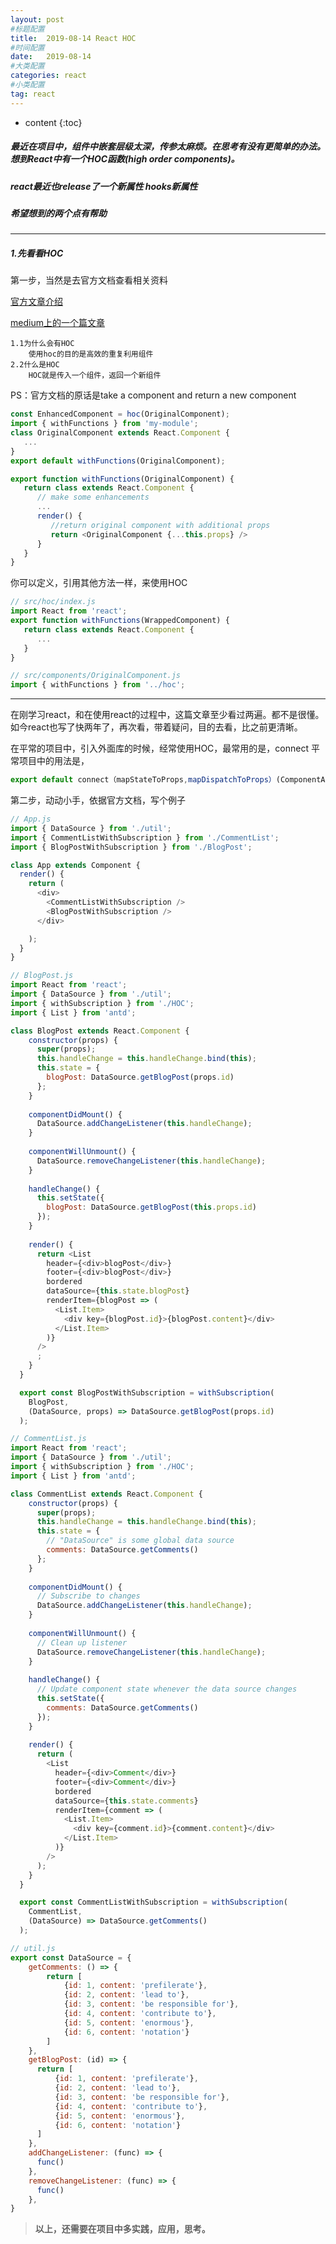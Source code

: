 ```yaml
---
layout: post
#标题配置
title:  2019-08-14 React HOC
#时间配置
date:   2019-08-14
#大类配置
categories: react
#小类配置
tag: react
---
```


* content
{:toc}


##### 最近在项目中，组件中嵌套层级太深，传参太麻烦。在思考有没有更简单的办法。想到React中有一个HOC函数(high order components)。

##### react最近也release了一个新属性 hooks新属性

##### 希望想到的两个点有帮助

---

#####  1.先看看HOC

第一步，当然是去官方文档查看相关资料

[官方文章介绍](https://reactjs.org/docs/higher-order-components.html)

[medium上的一个篇文章](https://medium.com/@rossbulat/how-to-use-react-higher-order-components-c0be6821eb6c)

    1.1为什么会有HOC
        使用hoc的目的是高效的重复利用组件
    2.2什么是HOC
        HOC就是传入一个组件，返回一个新组件

PS：官方文档的原话是take a component and return a new component
```js
const EnhancedComponent = hoc(OriginalComponent);
import { withFunctions } from 'my-module';
class OriginalComponent extends React.Component {
   ...
}
export default withFunctions(OriginalComponent);
```
```js
export function withFunctions(OriginalComponent) {
   return class extends React.Component {
      // make some enhancements
      ...
      render() {
         //return original component with additional props
         return <OriginalComponent {...this.props} />
      }
   }
}
```
你可以定义，引用其他方法一样，来使用HOC
```js
// src/hoc/index.js
import React from 'react';
export function withFunctions(WrappedComponent) {
   return class extends React.Component {
      ...
   }
}
```
```js
// src/components/OriginalComponent.js
import { withFunctions } from '../hoc';
```
---

在刚学习react，和在使用react的过程中，这篇文章至少看过两遍。都不是很懂。
如今react也写了快两年了，再次看，带着疑问，目的去看，比之前更清晰。

在平常的项目中，引入外面库的时候，经常使用HOC，最常用的是，connect
平常项目中的用法是，
```js
export default connect（mapStateToProps,mapDispatchToProps）(ComponentApp)
```

第二步，动动小手，依据官方文档，写个例子
```js
// App.js
import { DataSource } from './util';
import { CommentListWithSubscription } from './CommentList';
import { BlogPostWithSubscription } from './BlogPost';

class App extends Component {
  render() {
    return (
      <div>
        <CommentListWithSubscription />
        <BlogPostWithSubscription />
      </div>

    );
  }
}
```
```js
// BlogPost.js
import React from 'react';
import { DataSource } from './util';
import { withSubscription } from './HOC';
import { List } from 'antd';

class BlogPost extends React.Component {
    constructor(props) {
      super(props);
      this.handleChange = this.handleChange.bind(this);
      this.state = {
        blogPost: DataSource.getBlogPost(props.id)
      };
    }
  
    componentDidMount() {
      DataSource.addChangeListener(this.handleChange);
    }
  
    componentWillUnmount() {
      DataSource.removeChangeListener(this.handleChange);
    }
  
    handleChange() {
      this.setState({
        blogPost: DataSource.getBlogPost(this.props.id)
      });
    }
  
    render() {
      return <List
        header={<div>blogPost</div>}
        footer={<div>blogPost</div>}
        bordered
        dataSource={this.state.blogPost}
        renderItem={blogPost => (
          <List.Item>
            <div key={blogPost.id}>{blogPost.content}</div>
          </List.Item>
        )}
      />
      ;
    }
  }

  export const BlogPostWithSubscription = withSubscription(
    BlogPost,
    (DataSource, props) => DataSource.getBlogPost(props.id)
  );
```
```js
// CommentList.js
import React from 'react';
import { DataSource } from './util';
import { withSubscription } from './HOC';
import { List } from 'antd';

class CommentList extends React.Component {
    constructor(props) {
      super(props);
      this.handleChange = this.handleChange.bind(this);
      this.state = {
        // "DataSource" is some global data source
        comments: DataSource.getComments()
      };
    }
  
    componentDidMount() {
      // Subscribe to changes
      DataSource.addChangeListener(this.handleChange);
    }
  
    componentWillUnmount() {
      // Clean up listener
      DataSource.removeChangeListener(this.handleChange);
    }
  
    handleChange() {
      // Update component state whenever the data source changes
      this.setState({
        comments: DataSource.getComments()
      });
    }
  
    render() {
      return (
        <List
          header={<div>Comment</div>}
          footer={<div>Comment</div>}
          bordered
          dataSource={this.state.comments}
          renderItem={comment => (
            <List.Item>
              <div key={comment.id}>{comment.content}</div>
            </List.Item>
          )}
        />
      );
    }
  }

  export const CommentListWithSubscription = withSubscription(
    CommentList,
    (DataSource) => DataSource.getComments()
  );
```
```js
// util.js
export const DataSource = {
    getComments: () => {
        return [
            {id: 1, content: 'prefilerate'},
            {id: 2, content: 'lead to'},
            {id: 3, content: 'be responsible for'},
            {id: 4, content: 'contribute to'},
            {id: 5, content: 'enormous'},
            {id: 6, content: 'notation'}
        ]
    },
    getBlogPost: (id) => {
      return [
          {id: 1, content: 'prefilerate'},
          {id: 2, content: 'lead to'},
          {id: 3, content: 'be responsible for'},
          {id: 4, content: 'contribute to'},
          {id: 5, content: 'enormous'},
          {id: 6, content: 'notation'}
      ]
    },
    addChangeListener: (func) => {
      func()
    },
    removeChangeListener: (func) => {
      func()
    },
}
```

> **以上，还需要在项目中多实践，应用，思考。**